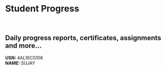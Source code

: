 # Student Progress
<br>

## Daily progress reports, certificates, assignments and more...

<b> USN: </b> 4AL16CS106   <br>
<b> NAME: </b>  SUJAY
